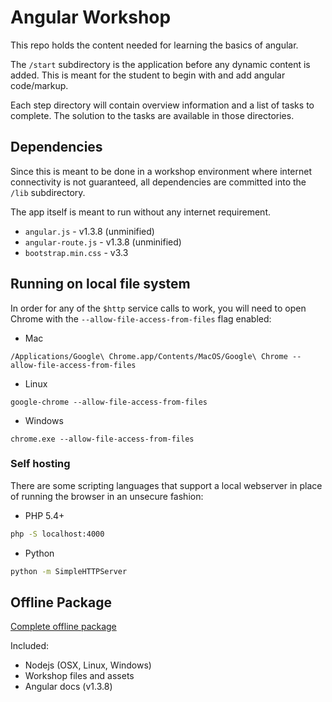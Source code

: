 # Angular Workshop

This repo holds the content needed for learning the basics of angular.

The `/start` subdirectory is the application before any dynamic content is added. This
is meant for the student to begin with and add angular code/markup.

Each step directory will contain overview information and a list of tasks to complete. The solution to the tasks
are available in those directories.

## Dependencies

Since this is meant to be done in a workshop environment where internet connectivity is not guaranteed,
all dependencies are committed into the `/lib` subdirectory.

The app itself is meant to run without any internet requirement.

* `angular.js` - v1.3.8 (unminified)
* `angular-route.js` - v1.3.8 (unminified)
* `bootstrap.min.css` - v3.3

## Running on local file system

In order for any of the `$http` service calls to work, you will need to open Chrome with the `--allow-file-access-from-files` flag enabled:

* Mac

```
/Applications/Google\ Chrome.app/Contents/MacOS/Google\ Chrome --allow-file-access-from-files
```

* Linux

```
google-chrome --allow-file-access-from-files
```

* Windows

```
chrome.exe --allow-file-access-from-files
```

### Self hosting

There are some scripting languages that support a local webserver in place of running the browser in an unsecure fashion:

* PHP 5.4+

```bash
php -S localhost:4000
```

* Python

```bash
python -m SimpleHTTPServer
```

## Offline Package

[Complete offline package](https://github.com/cjsaylor/angular-workshop/releases/latest)

Included:

* Nodejs (OSX, Linux, Windows)
* Workshop files and assets
* Angular docs (v1.3.8)
